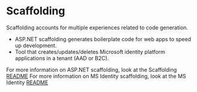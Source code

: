 # Scaffolding

Scaffolding accounts for multiple experiences related to code generation.

 - ASP.NET scaffolding generates boilerplate code for web apps to speed up development.
 - Tool that creates/updates/deletes Microsoft identity platform applications in a tenant (AAD or B2C).

For more information on ASP.NET scaffolding, look at the Scaffolding [README](./src/Scaffolding/README.md)
For more information on MS Identity scaffolding, look at the MS Identity [README](./src/MsIdentityScaffolding/README.md)

